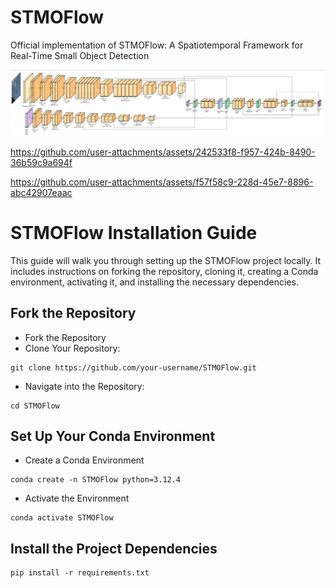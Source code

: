 # STMOFlow
Official implementation of STMOFlow: A Spatiotemporal Framework for  Real-Time Small Object Detection

![Project Image](./output_video/model_architecture.png)




https://github.com/user-attachments/assets/242533f8-f957-424b-8490-36b59c9a694f



https://github.com/user-attachments/assets/f57f58c9-228d-45e7-8896-abc42907eaac






# STMOFlow Installation Guide
This guide will walk you through setting up the STMOFlow project locally. It includes instructions on forking the repository, cloning it, creating a Conda environment, activating it, and installing the necessary dependencies.

## Fork the Repository
- Fork the Repository
- Clone Your Repository:
```
git clone https://github.com/your-username/STMOFlow.git
```
- Navigate into the Repository:
```
cd STMOFlow
```

## Set Up Your Conda Environment
- Create a Conda Environment
```
conda create -n STMOFlow python=3.12.4
```
- Activate the Environment
```
conda activate STMOFlow
```

## Install the Project Dependencies
```
pip install -r requirements.txt
```


